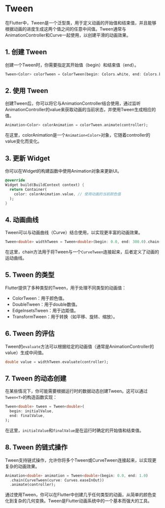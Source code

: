 # Tween

在Flutter中，Tween是一个泛型类，用于定义动画的开始值和结束值，并且能够根据动画的进度生成这两个值之间的任意中间值。Tween通常与AnimationController和Curve一起使用，以创建平滑的动画效果。

## 1. 创建 Tween

创建一个Tween时，你需要指定其开始值（begin）和结束值（end）。

```dart
Tween<Color> colorTween = ColorTween(begin: Colors.white, end: Colors.black);
```

## 2. 使用 Tween

创建Tween后，你可以将它与AnimationController结合使用，通过监听AnimationController的value来获取动画的当前状态，并使用Tween生成相应的值。

```dart
Animation<Color> colorAnimation = colorTween.animate(controller);
```

在这里，colorAnimation是一个`Animation<Color>`对象，它随着controller的value变化而变化。

## 3. 更新 Widget

你可以在Widget的构建函数中使用Animation对象来更新UI。

```dart
@override
Widget build(BuildContext context) {
  return Container(
    color: colorAnimation.value, // 使用动画的当前颜色值
  );
}
```

## 4. 动画曲线

Tween可以与动画曲线（Curve）结合使用，以实现更丰富的动画效果。

```dart
Tween<double> widthTween = Tween<double>(begin: 0.0, end: 300.0).chain(CurveTween(curve: Curves.easeInOut));
```

在这里，chain方法用于将Tween与一个`CurveTween`连接起来，后者定义了动画的运动曲线。

## 5. Tween 的类型

Flutter提供了多种类型的Tween，用于处理不同类型的动画值：

* ColorTween：用于颜色值。
* DoubleTween：用于double数值。
* EdgeInsetsTween：用于边距值。
* TransformTween：用于转换（如平移、旋转、缩放）。

## 6. Tween 的评估

Tween的`evaluate`方法可以根据给定的动画值（通常是AnimationController的value）生成中间值。

```dart
double value = widthTween.evaluate(controller);
```

## 7. Tween 的动态创建

在某些情况下，你可能需要根据运行时的数据动态创建Tween。这可以通过`Tween<T>`的构造函数实现：

```dart
Tween<double> tween = Tween<double>(
  begin: initialValue,
  end: finalValue,
);
```

在这里，`initialValue`和`finalValue`是在运行时确定的开始值和结束值。

## 8. Tween 的链式操作

Tween支持链式操作，允许你将多个Tween或CurveTween连接起来，以实现更复杂的动画效果。

```dart
Animation<double> animation = Tween<double>(begin: 0.0, end: 1.0)
  .chain(CurveTween(curve: Curves.easeInOut))
  .animate(controller);
```

通过使用Tween，你可以在Flutter中创建几乎任何类型的动画，从简单的颜色变化到复杂的几何变换。Tween是Flutter动画系统中的一个基本而强大的工具。
